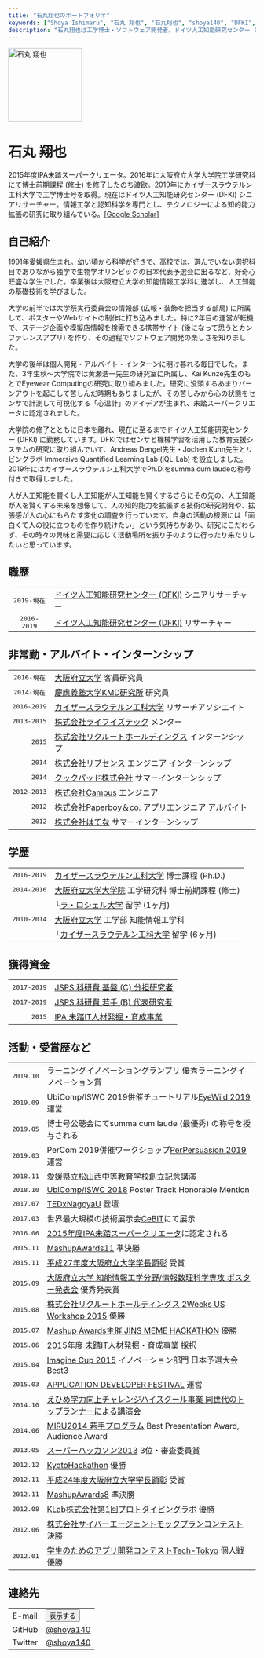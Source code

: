 ```yaml
---
title: "石丸翔也のポートフォリオ"
keywords: ["Shoya Ishimaru", "石丸 翔也", "石丸翔也", "shoya140", "DFKI", "Kaiserslautern", "Portfolio", "ポートフォリオ"]
description: "石丸翔也は工学博士・ソフトウェア開発者。ドイツ人工知能研究センター (DFKI) シニアリサーチャー。情報工学と認知科学を専門とし、テクノロジーによる知的能力拡張の研究に取り組んでいる。"
---
```


<img src="/img/icon_portrait.jpg" class="image-portrait" width="150px" alt="石丸 翔也">

# 石丸 翔也

2015年度IPA未踏スーパークリエータ。2016年に大阪府立大学大学院工学研究科にて博士前期課程 (修士) を修了したのち渡欧。2019年にカイザースラウテルン工科大学で工学博士号を取得。現在はドイツ人工知能研究センター (DFKI) シニアリサーチャー。情報工学と認知科学を専門とし、テクノロジーによる知的能力拡張の研究に取り組んでいる。[[Google Scholar](https://scholar.google.com/citations?user=052bgSAAAAAJ)\]

<h2 class="profile">自己紹介</h2>

1991年愛媛県生まれ。幼い頃から科学が好きで、高校では、選んでいない選択科目でありながら独学で生物学オリンピックの日本代表予選会に出るなど、好奇心旺盛な学生でした。卒業後は大阪府立大学の知能情報工学科に進学し、人工知能の基礎技術を学びました。

大学の前半では大学祭実行委員会の情報部 (広報・装飾を担当する部局) に所属して、ポスターやWebサイトの制作に打ち込みました。特に2年目の運営が転機で、ステージ企画や模擬店情報を検索できる携帯サイト (後になって思うとカンファレンスアプリ) を作り、その過程でソフトウェア開発の楽しさを知りました。

大学の後半は個人開発・アルバイト・インターンに明け暮れる毎日でした。また、3年生秋〜大学院では黄瀬浩一先生の研究室に所属し、Kai Kunze先生のもとでEyewear Computingの研究に取り組みました。研究に没頭するあまりバーンアウトを起こして苦しんだ時期もありましたが、その苦しみから心の状態をセンサで計測して可視化する「心温計」のアイデアが生まれ、未踏スーパークリエータに認定されました。

大学院の修了とともに日本を離れ、現在に至るまでドイツ人工知能研究センター (DFKI) に勤務しています。DFKIではセンサと機械学習を活用した教育支援システムの研究に取り組んでいて、Andreas Dengel先生・Jochen Kuhn先生とリビングラボ Immersive Quantified Learning Lab (iQL-Lab) を設立しました。2019年にはカイザースラウテルン工科大学でPh.D.をsumma cum laudeの称号付きで取得しました。

人が人工知能を賢くし人工知能が人工知能を賢くするさらにその先の、人工知能が人を賢くする未来を想像して、人の知的能力を拡張する技術の研究開発や、拡張感が人の心にもらたす変化の調査を行っています。自身の活動の根源には「面白くて人の役に立つものを作り続けたい」という気持ちがあり、研究にこだわらず、その時々の興味と需要に応じて活動場所を振り子のように行ったり来たりしたいと思っています。

<h2 class="profile">職歴</h2>

|||
|:---:|:---|
|<tt>2019-現在</tt>|<a href="https://www.dfki.de/web/">ドイツ人工知能研究センター (DFKI)</a> <span class="no-wrap">シニアリサーチャー</span>|
|<tt>2016-2019</tt>|<a href="https://www.dfki.de/web/">ドイツ人工知能研究センター (DFKI)</a> <span class="no-wrap">リサーチャー</span>|

<h2 class="profile">非常勤・アルバイト・インターンシップ</h2>

|||
|:---:|:---|
|<tt>2016-現在</tt>|<a href="http://www.osakafu-u.ac.jp/">大阪府立大学</a> <span class="no-wrap">客員研究員</span>|
|<tt>2014-現在</tt>|<a href="http://www.kmd.keio.ac.jp/jp/">慶應義塾大学KMD研究所</a> <span class="no-wrap">研究員</span>|
|<tt>2016-2019</tt>|<a href="https://www.uni-kl.de">カイザースラウテルン工科大学</a> <span class="no-wrap">リサーチアソシエイト</span>|
|<tt>2013-2015</tt>|<a href="https://life-is-tech.com/">株式会社ライフイズテック</a> メンター|
|<tt>&nbsp;&nbsp;&nbsp;&nbsp;&nbsp;2015</tt>|<a href="https://www.recruit.jp/">株式会社リクルートホールディングス</a> <span class="no-wrap">インターンシップ</span>|
|<tt>&nbsp;&nbsp;&nbsp;&nbsp;&nbsp;2014</tt>|<a href="https://www.livesense.co.jp/">株式会社リブセンス</a> <span class="no-wrap">エンジニア インターンシップ</span>|
|<tt>&nbsp;&nbsp;&nbsp;&nbsp;&nbsp;2014</tt>|<a href="https://info.cookpad.com/">クックパッド株式会社</a> <span class="no-wrap">サマーインターンシップ</span>|
|<tt>2012-2013</tt>|<a href="https://campus-inc.org/">株式会社Campus</a> <span class="no-wrap">エンジニア</span>|
|<tt>&nbsp;&nbsp;&nbsp;&nbsp;&nbsp;2012</tt>|<a href="https://pepabo.com/"/>株式会社Paperboy＆co.</a> <span class="no-wrap">アプリエンジニア アルバイト</span>|
|<tt>&nbsp;&nbsp;&nbsp;&nbsp;&nbsp;2012</tt>|<a href="https://markovlabo.net/?p=1214">株式会社はてな</a> <span class="no-wrap">サマーインターンシップ</span>|

<h2 class="profile">学歴</h2>

|||
|:---:|:---|
|<tt>2016-2019</tt>|<a href="https://www.uni-kl.de">カイザースラウテルン工科大学</a> <span class="no-wrap">博士課程 (Ph.D.)</span>|
|<tt>2014-2016</tt>|<a href="http://www.eng.osakafu-u.ac.jp/">大阪府立大学大学院</a> 工学研究科 <span class="no-wrap">博士前期課程 (修士)</span>|
||└<a href="http://www.univ-larochelle.fr/?lang=en">ラ・ロシェル大学</a> <span class="no-wrap">留学 (1ヶ月)</span>|
|<tt>2010-2014</tt>|<a href="http://www.osakafu-u.ac.jp/">大阪府立大学</a> 工学部 <span class="no-wrap">知能情報工学科</span>|
||└<a href="https://www.uni-kl.de">カイザースラウテルン工科大学</a> <span class="no-wrap">留学 (6ヶ月)</span>|

<h2 class="profile">獲得資金</h2>

|||
|:---:|:---|
|<tt>2017-2019</tt>|<a href="https://kaken.nii.ac.jp/ja/grant/KAKENHI-PROJECT-17K00276/">JSPS 科研費 基盤 \(C\) 分担研究者</a>|
|<tt>2017-2019</tt>|<a href="https://kaken.nii.ac.jp/ja/grant/KAKENHI-PROJECT-17K12728/">JSPS 科研費 若手 (B) 代表研究者</a>|
|<tt>&nbsp;&nbsp;&nbsp;&nbsp;&nbsp;2015</tt>|<a href="https://www.ipa.go.jp/jinzai/mitou/2015/gaiyou_s-4.html">IPA 未踏IT人材発掘・育成事業</a>|

<h2 class="profile">活動・受賞歴など</h2>

|||
|:---:|:---|
|<tt>2019.10</tt>|<a href="http://ligp.gingerapp.co.jp/">ラーニングイノベーショングランプリ</a> 優秀ラーニングイノベーション賞|
|<tt>2019.09</tt>|UbiComp/ISWC 2019併催チュートリアル<a href="http://eyewear.pro/eyewild2019/">EyeWild 2019</a>運営|
|<tt>2019.05</tt>|博士号公聴会にてsumma cum laude (最優秀) の称号を授与される|
|<tt>2019.03</tt>|PerCom 2019併催ワークショップ<a href="https://perpersuasion.ubi-lab.com/?fbclid=IwAR1QiuoopBcAkAVmGFygEcY4mYqrO-KjhzXZF664nhMdBb1uK1o5tFp7E4I">PerPersuasion 2019</a>運営|
|<tt>2018.11</tt>|<a href="https://matsuyamanishi-s.esnet.ed.jp/blogs/blog_entries/view/8/0abe0f7786c77d65af9a660b128dde44?frame_id=8&fbclid=IwAR226cJyDDiti4NmXCCdzy836fhK8j3PGQ533VezuaQxm9ZOCibGMKG0zIo">愛媛県立松山西中等教育学校創立記念講演</a>|
|<tt>2018.10</tt>|<a href="http://ubicomp.org/ubicomp2018/">UbiComp/ISWC 2018</a> Poster Track Honorable Mention|
|<tt>2017.07</tt>|<a href="http://tedxnagoyau.com">TEDxNagoyaU</a> 登壇|
|<tt>2017.03</tt>|世界最大規模の技術展示会<a href="https://www.dfki.de/web/presse/pressemitteilung/2017/HyperMind">CeBIT</a>にて展示</a>|
|<tt>2016.06</tt>|<a href="https://www.ipa.go.jp/about/press/20160602.html">2015年度IPA未踏スーパークリエータ</a>に認定される|
|<tt>2015.11</tt>|<a href="http://mashupaward.jp/">MashupAwards11</a> 準決勝|
|<tt>2015.11</tt>|<a href="http://shoya.io/jp/posts/honor2/">平成27年度大阪府立大学学長顕彰</a> 受賞|
|<tt>2015.09</tt>|<a href="http://www.osakafu-u.ac.jp/">大阪府立大学 知能情報工学分野/情報数理科学専攻 ポスター発表会</a> 優秀発表賞|
|<tt>2015.08</tt>|<a href="http://recruit-jinji.jp/workshop2015/">株式会社リクルートホールディングス 2Weeks US Workshop 2015</a> 優勝|
|<tt>2015.07</tt>|<a href="https://mashupawards.doorkeeper.jp/events/25862">Mashup Awards主催 JINS MEME HACKATHON</a> 優勝|
|<tt>2015.06</tt>|<a href="https://www.ipa.go.jp/jinzai/mitou/2015/koubokekka_index.html">2015年度 未踏IT人材発掘・育成事業</a> 採択|
|<tt>2015.04</tt>|<a href="http://www.microsoft.com/ja-jp/education/imagine-cup.aspx">Imagine Cup 2015</a> イノベーション部門 日本予選大会Best3|
|<tt>2015.03</tt>|<a href="http://recruit-jinji.jp/adf_fes2015/">APPLICATION DEVELOPER FESTIVAL</a> 運営|
|<tt>2014.10</tt>|<a href="http://imabarihigashi-s.esnet.ed.jp/08communication/261006-challengehighschool-kouen/261006-challengehighschool-koien.html">えひめ学力向上チャレンジハイスクール事業 同世代のトップランナーによる講演会</a>|
|<tt>2014.06</tt>|<a href ="https://sites.google.com/site/miru2014okayama/wakate">MIRU2014 若手プログラム</a> Best Presentation Award, Audience Award|
|<tt>2013.05</tt>|<a href="http://jp.startup-dating.com/2013/05/super-hackathon-2013-in-osak">スーパーハッカソン2013</a> 3位・審査委員賞|
|<tt>2012.12</tt>|<a href="http://bussorenre.com/?p=45">KyotoHackathon</a> 優勝|
|<tt>2012.11</tt>|<a href="http://shoya.io/jp/posts/honor/">平成24年度大阪府立大学学長顕彰</a> 受賞|
|<tt>2012.11</tt>|<a href="http://ma8.mashupaward.jp/">MashupAwards8</a> 準決勝|
|<tt>2012.08</tt>|<a href="http://internship.blog.klab.jp/2012/08/10/ptlab1-day1/">KLab株式会社第1回プロトタイピングラボ</a> 優勝|
|<tt>2012.06</tt>|<a href="https://www.cyberagent.co.jp/list/mockplan.html">株式会社サイバーエージェントモックプランコンテスト</a> 決勝|
|<tt>2012.01</tt>|<a href="http://tech-tokyo.com/?p=679">学生のためのアプリ開発コンテストTech-Tokyo</a> 個人戦優勝|

<h2 class="profile">連絡先</h2>

|||
|:---:|:---|
|E-mail|<span class="mail"><button>表示する</button></span>|
|GitHub|[@shoya140](https://github.com/shoya140/)|
|Twitter|[@shoya140](https://twitter.com/shoya140)|
